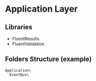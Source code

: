 # Application Layer

## Libraries
* FluentResults
* FluentValidation

## Folders Structure (example)
```
Application\
  EventBus\
```
